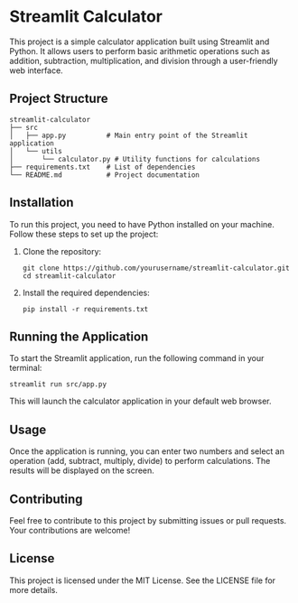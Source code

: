 # Streamlit Calculator

This project is a simple calculator application built using Streamlit and Python. It allows users to perform basic arithmetic operations such as addition, subtraction, multiplication, and division through a user-friendly web interface.

## Project Structure

```
streamlit-calculator
├── src
│   ├── app.py          # Main entry point of the Streamlit application
│   └── utils
│       └── calculator.py # Utility functions for calculations
├── requirements.txt    # List of dependencies
└── README.md           # Project documentation
```

## Installation

To run this project, you need to have Python installed on your machine. Follow these steps to set up the project:

1. Clone the repository:
   ```
   git clone https://github.com/yourusername/streamlit-calculator.git
   cd streamlit-calculator
   ```

2. Install the required dependencies:
   ```
   pip install -r requirements.txt
   ```

## Running the Application

To start the Streamlit application, run the following command in your terminal:
```
streamlit run src/app.py
```

This will launch the calculator application in your default web browser.

## Usage

Once the application is running, you can enter two numbers and select an operation (add, subtract, multiply, divide) to perform calculations. The results will be displayed on the screen.

## Contributing

Feel free to contribute to this project by submitting issues or pull requests. Your contributions are welcome!

## License

This project is licensed under the MIT License. See the LICENSE file for more details.